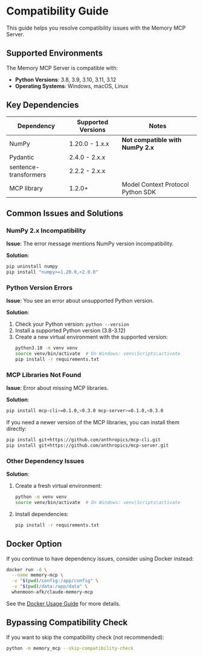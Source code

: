 # Compatibility Guide

This guide helps you resolve compatibility issues with the Memory MCP Server.

## Supported Environments

The Memory MCP Server is compatible with:

- **Python Versions**: 3.8, 3.9, 3.10, 3.11, 3.12
- **Operating Systems**: Windows, macOS, Linux

## Key Dependencies

| Dependency | Supported Versions | Notes |
|------------|-------------------|-------|
| NumPy | 1.20.0 - 1.x.x | **Not compatible with NumPy 2.x** |
| Pydantic | 2.4.0 - 2.x.x | |
| sentence-transformers | 2.2.2 - 2.x.x | |
| MCP library | 1.2.0+ | Model Context Protocol Python SDK |

## Common Issues and Solutions

### NumPy 2.x Incompatibility

**Issue**: The error message mentions NumPy version incompatibility.

**Solution**:
```bash
pip uninstall numpy
pip install "numpy>=1.20.0,<2.0.0"
```

### Python Version Errors

**Issue**: You see an error about unsupported Python version.

**Solution**:
1. Check your Python version: `python --version`
2. Install a supported Python version (3.8-3.12)
3. Create a new virtual environment with the supported version:
   ```bash
   python3.10 -m venv venv
   source venv/bin/activate  # On Windows: venv\Scripts\activate
   pip install -r requirements.txt
   ```

### MCP Libraries Not Found

**Issue**: Error about missing MCP libraries.

**Solution**:
```bash
pip install mcp-cli>=0.1.0,<0.3.0 mcp-server>=0.1.0,<0.3.0
```

If you need a newer version of the MCP libraries, you can install them directly:
```bash
pip install git+https://github.com/anthropics/mcp-cli.git
pip install git+https://github.com/anthropics/mcp-server.git
```

### Other Dependency Issues

**Solution**:
1. Create a fresh virtual environment:
   ```bash
   python -m venv venv
   source venv/bin/activate  # On Windows: venv\Scripts\activate
   ```

2. Install dependencies:
   ```bash
   pip install -r requirements.txt
   ```

## Docker Option

If you continue to have dependency issues, consider using Docker instead:

```bash
docker run -d \
  --name memory-mcp \
  -v "$(pwd)/config:/app/config" \
  -v "$(pwd)/data:/app/data" \
  whenmoon-afk/claude-memory-mcp
```

See the [Docker Usage Guide](docker_usage.md) for more details.

## Bypassing Compatibility Check

If you want to skip the compatibility check (not recommended):

```bash
python -m memory_mcp --skip-compatibility-check
```
